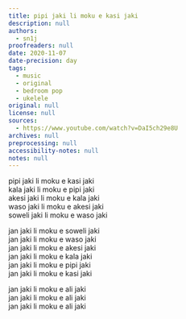 ```yaml
---
title: pipi jaki li moku e kasi jaki
description: null
authors:
  - sn1j
proofreaders: null
date: 2020-11-07
date-precision: day
tags:
  - music
  - original
  - bedroom pop
  - ukelele
original: null
license: null
sources:
  - https://www.youtube.com/watch?v=DaI5ch29e8U
archives: null
preprocessing: null
accessibility-notes: null
notes: null
---
```


pipi jaki li moku e kasi jaki  \
kala jaki li moku e pipi jaki  \
akesi jaki li moku e kala jaki  \
waso jaki li moku e akesi jaki  \
soweli jaki li moku e waso jaki

jan jaki li moku e soweli jaki  \
jan jaki li moku e waso jaki  \
jan jaki li moku e akesi jaki  \
jan jaki li moku e kala jaki  \
jan jaki li moku e pipi jaki  \
jan jaki li moku e kasi jaki

jan jaki li moku e ali jaki  \
jan jaki li moku e ali jaki  \
jan jaki li moku e ali jaki
